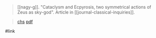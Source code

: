 > [[nagy-g]]. "Cataclysm and Ecpyrosis, two symmetrical actions of Zeus as sky-god". Article in [[journal-classical-inquiries]].

> [chs](https://classical-inquiries.chs.harvard.edu/cataclysm-and-ecpyrosis-two-symmetrical-actions-of-zeus-as-sky-god/)
> [pdf](a/nagy-g2016-05-19.pdf)

#link 